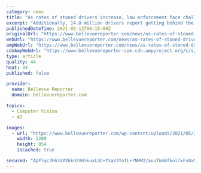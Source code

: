 ```yaml
---
category: news
title: "As rates of stoned drivers increase, law enforcement face challenges"
excerpt: "Additionally, 14.8 million drivers report getting behind the wheel within one hour after using marijuana in the 30 days before they took the survey. Since Washington state passed Initiative 502 to legalize recreational marijuana,"
publishedDateTime: 2021-05-13T00:15:00Z
originalUrl: "https://www.bellevuereporter.com/news/as-rates-of-stoned-drivers-increase-law-enforcement-face-challenges/"
webUrl: "https://www.bellevuereporter.com/news/as-rates-of-stoned-drivers-increase-law-enforcement-face-challenges/"
ampWebUrl: "https://www.bellevuereporter.com/news/as-rates-of-stoned-drivers-increase-law-enforcement-face-challenges/?amp"
cdnAmpWebUrl: "https://www-bellevuereporter-com.cdn.ampproject.org/c/s/www.bellevuereporter.com/news/as-rates-of-stoned-drivers-increase-law-enforcement-face-challenges/?amp"
type: article
quality: 44
heat: 44
published: false

provider:
  name: Bellevue Reporter
  domain: bellevuereporter.com

topics:
  - Computer Vision
  - AI

images:
  - url: "https://www.bellevuereporter.com/wp-content/uploads/2021/05/25060011_web1_drivingwhilestoned-allkc-210504-t_1.jpg"
    width: 1280
    height: 854
    isCached: true

secured: "ApPlqcJF63VXVkkdzV65kuxLGC+tSaV3YofL+7NHM2/auuTkm6fkol7xFxBxMt7x3fk8FOxRfGq77MtAF27tGXbGFCCIzNlmo1iiQ/fyVlx5P1w5EmIRq+FHyYohIMTSig8ebVx/j8T0d5QNdYz0g4R8QGZpnZ8jwHw4dUaLb+5CxuqmTTPfdRe34okejBG/M+KmTXfwLZF7WsayfYhsSkWXyIM8SXhCutte+ZZiZyiHKZ9ZaIDv8xwShnzVh3i/iTJVOKTglpmcCASXvRBrnDTm64AB0+3AxqHsP0WYId3q1z0JRVOmjhBc+o0mASwkrZhVsI4Ax3GlD9Oie4rJF3ZwPS9hy0Gdzgfys6SrNyg=;7xYi+l+Dn18WfINJr1vtyA=="
---
```


